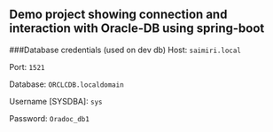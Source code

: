 ## Demo project showing connection and interaction with Oracle-DB using spring-boot

###Database credentials (used on dev db)
Host: `saimiri.local`

Port: `1521`

Database: `ORCLCDB.localdomain`

Username [SYSDBA]: `sys`

Password: `Oradoc_db1`